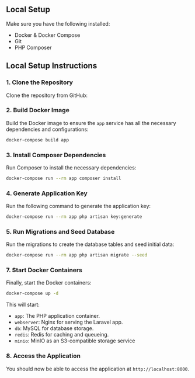## Local Setup

Make sure you have the following installed:

- Docker & Docker Compose
- Git
- PHP Composer

## Local Setup Instructions

### 1. Clone the Repository

Clone the repository from GitHub:


### 2. Build Docker Image

Build the Docker image to ensure the `app` service has all the necessary dependencies and configurations:

```bash
docker-compose build app
```

### 3. Install Composer Dependencies

Run Composer to install the necessary dependencies:

```bash
docker-compose run --rm app composer install
```

### 4. Generate Application Key

Run the following command to generate the application key:

```bash
docker-compose run --rm app php artisan key:generate
```

### 5. Run Migrations and Seed Database

Run the migrations to create the database tables and seed initial data:

```bash
docker-compose run --rm app php artisan migrate --seed
```

### 7. Start Docker Containers

Finally, start the Docker containers:

```bash
docker-compose up -d
```

This will start:

- `app`: The PHP application container.
- `webserver`: Nginx for serving the Laravel app.
- `db`: MySQL for database storage.
- `redis`: Redis for caching and queueing.
- `minio`: MinIO as an S3-compatible storage service 
### 8. Access the Application

You should now be able to access the application at `http://localhost:8000`.
